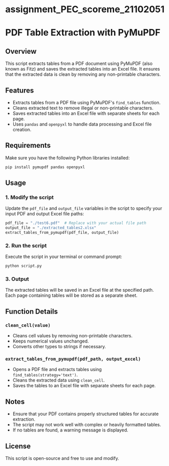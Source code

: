 # assignment_PEC_scoreme_21102051


# PDF Table Extraction with PyMuPDF

## Overview
This script extracts tables from a PDF document using PyMuPDF (also known as Fitz) and saves the extracted tables into an Excel file. It ensures that the extracted data is clean by removing any non-printable characters.

## Features
- Extracts tables from a PDF file using PyMuPDF's `find_tables` function.
- Cleans extracted text to remove illegal or non-printable characters.
- Saves extracted tables into an Excel file with separate sheets for each page.
- Uses `pandas` and `openpyxl` to handle data processing and Excel file creation.

## Requirements
Make sure you have the following Python libraries installed:

```sh
pip install pymupdf pandas openpyxl
```

## Usage
### 1. Modify the script
Update the `pdf_file` and `output_file` variables in the script to specify your input PDF and output Excel file paths:

```python
pdf_file = "./test6.pdf"  # Replace with your actual file path
output_file = "./extracted_tables2.xlsx"
extract_tables_from_pymupdf(pdf_file, output_file)
```

### 2. Run the script
Execute the script in your terminal or command prompt:

```sh
python script.py
```

### 3. Output
The extracted tables will be saved in an Excel file at the specified path. Each page containing tables will be stored as a separate sheet.

## Function Details
### `clean_cell(value)`
- Cleans cell values by removing non-printable characters.
- Keeps numerical values unchanged.
- Converts other types to strings if necessary.

### `extract_tables_from_pymupdf(pdf_path, output_excel)`
- Opens a PDF file and extracts tables using `find_tables(strategy='text')`.
- Cleans the extracted data using `clean_cell`.
- Saves the tables to an Excel file with separate sheets for each page.

## Notes
- Ensure that your PDF contains properly structured tables for accurate extraction.
- The script may not work well with complex or heavily formatted tables.
- If no tables are found, a warning message is displayed.

## License
This script is open-source and free to use and modify.

